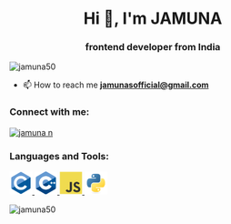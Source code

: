 
<h1 align="center">Hi 👋, I'm JAMUNA</h1>
<h3 align="center"> frontend developer from India</h3>

<p align="left"> <img src="https://komarev.com/ghpvc/?username=jamuna50&label=Profile%20views&color=0e75b6&style=flat" alt="jamuna50" /> </p>

- 📫 How to reach me **jamunasofficial@gmail.com**

<h3 align="left">Connect with me:</h3>
<p align="left">
<a href="https://linkedin.com/in/jamuna n" target="blank"><img align="center" src="https://raw.githubusercontent.com/rahuldkjain/github-profile-readme-generator/master/src/images/icons/Social/linked-in-alt.svg" alt="jamuna n" height="30" width="40" /></a>
</p>

<h3 align="left">Languages and Tools:</h3>
<p align="left"> <a href="https://www.cprogramming.com/" target="_blank" rel="noreferrer"> <img src="https://raw.githubusercontent.com/devicons/devicon/master/icons/c/c-original.svg" alt="c" width="40" height="40"/> </a> <a href="https://www.w3schools.com/cpp/" target="_blank" rel="noreferrer"> <img src="https://raw.githubusercontent.com/devicons/devicon/master/icons/cplusplus/cplusplus-original.svg" alt="cplusplus" width="40" height="40"/> </a> <a href="https://developer.mozilla.org/en-US/docs/Web/JavaScript" target="_blank" rel="noreferrer"> <img src="https://raw.githubusercontent.com/devicons/devicon/master/icons/javascript/javascript-original.svg" alt="javascript" width="40" height="40"/> </a> <a href="https://www.python.org" target="_blank" rel="noreferrer"> <img src="https://raw.githubusercontent.com/devicons/devicon/master/icons/python/python-original.svg" alt="python" width="40" height="40"/> </a> </p>

<p><img align="center" src="https://github-readme-stats.vercel.app/api/top-langs?username=jamuna50&show_icons=true&locale=en&layout=compact" alt="jamuna50" /></p>
